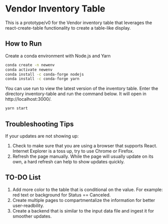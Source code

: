 # Vendor Inventory Table
This is a prototype/v0 for the Vendor inventory table that leverages the react-create-table functionality to create a table-like display.

## How to Run

Create a conda environment with Node.js and Yarn

```bash
conda create -n newenv
conda activate newenv
conda install -c conda-forge nodejs
conda install -c conda-forge yarn

```
You can use run to view the latest version of the inventory table. Enter the directory inventory-table and run the command below. It will open in http://localhost:3000/.  
```bash
yarn start
```

## Troubleshooting Tips
If your updates are not showing up:
1) Check to make sure that you are using a browser that supports React. Internet Explorer is a toss up, try to use Chrome or Firefox.
2) Refresh the page manually.  While the page will usually update on its own, a hard refresh can help to show updates quickly.

## TO-DO List
1) Add more color to the table that is conditional on the value.  For example: red text or background for Status == Canceled.
2) Create multiple pages to compartmentalize the information for better user-readbility.
3) Create a backend that is similar to the input data file and ingest it for smoother updates.
